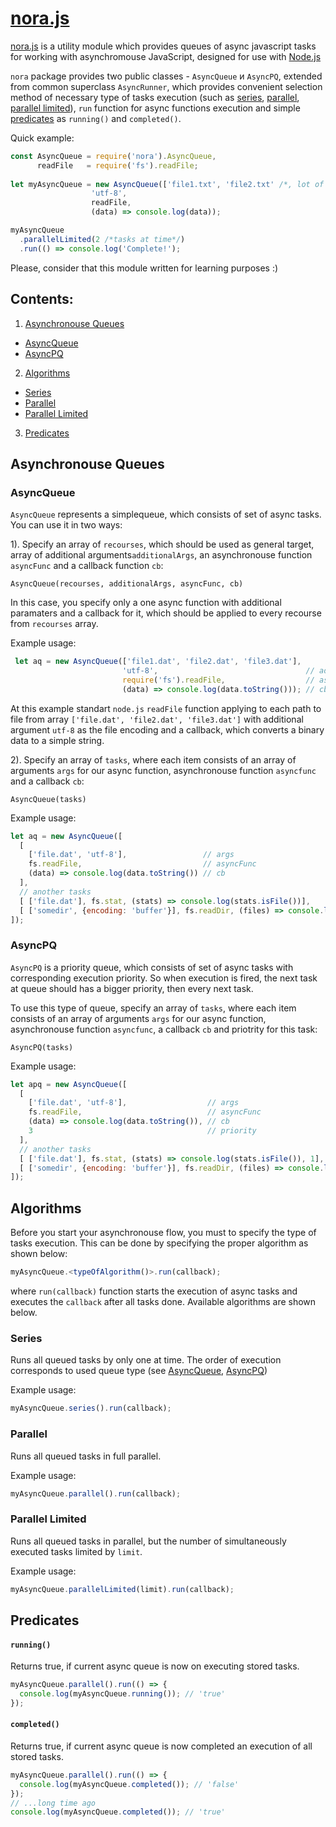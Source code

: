 
# [nora.js](https://github.com/Dischain/nora.js)

[nora.js](https://github.com/Dischain/nora.js) is a utility module which provides queues of async javascript tasks for working with asynchromouse JavaScript, designed for use with [Node.js](https://nodejs.org)

`nora` package provides two public classes - `AsyncQueue` и `AsyncPQ`,  extended from common superclass `AsyncRunner`, which provides convenient selection method of necessary type of tasks execution (such as [series](https://github.com/Dischain/nora.js#series), [parallel](https://github.com/Dischain/nora.js#parallel), [parallel limited](https://github.com/Dischain/nora.js#parallel-limited)), `run` function for async functions execution and simple [predicates](https://github.com/Dischain/nora.js#predicates) as `running()` and `completed()`.

Quick example:
```javascript
const AsyncQueue = require('nora').AsyncQueue,
      readFile   = require('fs').readFile;
      
let myAsyncQueue = new AsyncQueue(['file1.txt', 'file2.txt' /*, lot of files*/],
				  'utf-8', 
				  readFile, 
				  (data) => console.log(data));

myAsyncQueue
  .parallelLimited(2 /*tasks at time*/)
  .run(() => console.log('Complete!');
```
Please, consider that this module written for learning purposes :)

## Contents:
1. [Asynchronouse Queues](https://github.com/Dischain/nora.js#asynchronouse-queues)
- [AsyncQueue](https://github.com/Dischain/nora.js#asyncqueue)
- [AsyncPQ](https://github.com/Dischain/nora.js#asyncpq)
2. [Algorithms](https://github.com/Dischain/nora.js#algorithms)
- [Series](https://github.com/Dischain/nora.js#series)
- [Parallel](https://github.com/Dischain/nora.js#parallel)
- [Parallel Limited](https://github.com/Dischain/nora.js#parallel-limited)
3. [Predicates](https://github.com/Dischain/nora.js#predicates)



## Asynchronouse Queues
### AsyncQueue
`AsyncQueue` represents a simplequeue, which consists of set of async tasks. You can use it in two ways:

1). Specify an array of `recourses`, which should be used as general target, array of additional arguments`additionalArgs`, an asynchronouse function `asyncFunc` and a callback function `cb`:

```AsyncQueue(recourses, additionalArgs, asyncFunc, cb)```

In this case, you specify only a one async function with additional paramaters and a callback for it, which should be applied to every recourse from `recourses` array.

Example usage:
```javascript
 let aq = new AsyncQueue(['file1.dat', 'file2.dat', 'file3.dat'],                         // recourses
						 'utf-8',                                 // additionalArgs
						 require('fs').readFile,                  // asyncFunc
						 (data) => console.log(data.toString())); // cb
```
At this example standart `node.js` `readFile` function applying to each path to file from array `['file.dat', 'file2.dat', 'file3.dat']` with additional argument `utf-8` as the file encoding and a callback, which converts a binary data to a simple string.

2). Specify an array of `tasks`, where each item consists of an array of arguments `args` for our async function, asynchronouse function `asyncfunc` and a callback `cb`:

```AsyncQueue(tasks)```

Example usage:

```javascript
let aq = new AsyncQueue([
  [ 
    ['file.dat', 'utf-8'],                 // args
    fs.readFile,                           // asyncFunc
    (data) => console.log(data.toString()) // cb
  ],
  // another tasks
  [ ['file.dat'], fs.stat, (stats) => console.log(stats.isFile())],
  [ ['somedir', {encoding: 'buffer'}], fs.readDir, (files) => console.log(files.toString())]
]);
```

### AsyncPQ
`AsyncPQ` is a priority queue, which consists of set of async tasks with corresponding execution priority. So when execution is fired, the next task at queue should has a bigger priority, then every next task.

To use this type of queue, specify an array of `tasks`, where each item consists of an array of arguments `args` for our async function, asynchronouse function `asyncfunc`, a callback `cb` and priotrity for this task:

```AsyncPQ(tasks)```

Example usage:
```javascript
let apq = new AsyncQueue([
  [ 
    ['file.dat', 'utf-8'],                  // args
    fs.readFile,                            // asyncFunc
    (data) => console.log(data.toString()), // cb
    3                                       // priority
  ],
  // another tasks
  [ ['file.dat'], fs.stat, (stats) => console.log(stats.isFile()), 1],
  [ ['somedir', {encoding: 'buffer'}], fs.readDir, (files) => console.log(files.toString()), 4]
]);
```
## Algorithms

Before you start your asynchronouse flow, you must to specify the type of tasks execution. This can be done by specifying the proper algorithm as shown below:
```javascript
myAsyncQueue.<typeOfAlgorithm()>.run(callback);
```
where `run(callback)` function starts the execution of async tasks and executes the `callback` after all tasks done.
Available algorithms are shown below.

### Series
Runs all queued tasks by only one at time. The order of execution corresponds to  used queue type (see [AsyncQueue](https://github.com/Dischain/nora.js#asyncqueue), [AsyncPQ](https://github.com/Dischain/nora.js#asyncpq))

Example usage:
```javascript
myAsyncQueue.series().run(callback);
```

### Parallel
Runs all queued tasks in full parallel.

Example usage:
```javascript
myAsyncQueue.parallel().run(callback);
```

### Parallel Limited
Runs all queued tasks in parallel, but the number of simultaneously executed tasks limited by `limit`.

Example usage:
```javascript
myAsyncQueue.parallelLimited(limit).run(callback);
```
## Predicates
#### `running()`
Returns true, if current async queue is now on executing stored tasks.

```javascript
myAsyncQueue.parallel().run(() => {
  console.log(myAsyncQueue.running()); // 'true'
});
```

#### `completed()`
Returns true, if current async queue is now completed an execution of all stored tasks.
```javascript
myAsyncQueue.parallel().run(() => {
  console.log(myAsyncQueue.completed()); // 'false'
});
// ...long time ago
console.log(myAsyncQueue.completed()); // 'true'
```